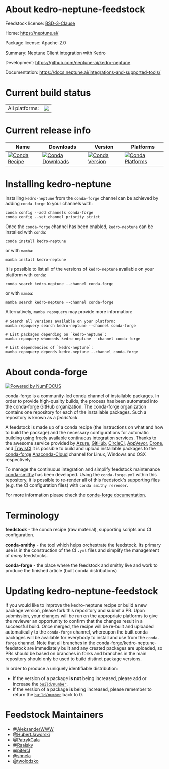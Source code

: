 About kedro-neptune-feedstock
=============================

Feedstock license: [BSD-3-Clause](https://github.com/conda-forge/kedro-neptune-feedstock/blob/main/LICENSE.txt)

Home: https://neptune.ai/

Package license: Apache-2.0

Summary: Neptune Client integration with Kedro

Development: https://github.com/neptune-ai/kedro-neptune

Documentation: https://docs.neptune.ai/integrations-and-supported-tools/

Current build status
====================


<table><tr><td>All platforms:</td>
    <td>
      <a href="https://dev.azure.com/conda-forge/feedstock-builds/_build/latest?definitionId=13622&branchName=main">
        <img src="https://dev.azure.com/conda-forge/feedstock-builds/_apis/build/status/kedro-neptune-feedstock?branchName=main">
      </a>
    </td>
  </tr>
</table>

Current release info
====================

| Name | Downloads | Version | Platforms |
| --- | --- | --- | --- |
| [![Conda Recipe](https://img.shields.io/badge/recipe-kedro--neptune-green.svg)](https://anaconda.org/conda-forge/kedro-neptune) | [![Conda Downloads](https://img.shields.io/conda/dn/conda-forge/kedro-neptune.svg)](https://anaconda.org/conda-forge/kedro-neptune) | [![Conda Version](https://img.shields.io/conda/vn/conda-forge/kedro-neptune.svg)](https://anaconda.org/conda-forge/kedro-neptune) | [![Conda Platforms](https://img.shields.io/conda/pn/conda-forge/kedro-neptune.svg)](https://anaconda.org/conda-forge/kedro-neptune) |

Installing kedro-neptune
========================

Installing `kedro-neptune` from the `conda-forge` channel can be achieved by adding `conda-forge` to your channels with:

```
conda config --add channels conda-forge
conda config --set channel_priority strict
```

Once the `conda-forge` channel has been enabled, `kedro-neptune` can be installed with `conda`:

```
conda install kedro-neptune
```

or with `mamba`:

```
mamba install kedro-neptune
```

It is possible to list all of the versions of `kedro-neptune` available on your platform with `conda`:

```
conda search kedro-neptune --channel conda-forge
```

or with `mamba`:

```
mamba search kedro-neptune --channel conda-forge
```

Alternatively, `mamba repoquery` may provide more information:

```
# Search all versions available on your platform:
mamba repoquery search kedro-neptune --channel conda-forge

# List packages depending on `kedro-neptune`:
mamba repoquery whoneeds kedro-neptune --channel conda-forge

# List dependencies of `kedro-neptune`:
mamba repoquery depends kedro-neptune --channel conda-forge
```


About conda-forge
=================

[![Powered by
NumFOCUS](https://img.shields.io/badge/powered%20by-NumFOCUS-orange.svg?style=flat&colorA=E1523D&colorB=007D8A)](https://numfocus.org)

conda-forge is a community-led conda channel of installable packages.
In order to provide high-quality builds, the process has been automated into the
conda-forge GitHub organization. The conda-forge organization contains one repository
for each of the installable packages. Such a repository is known as a *feedstock*.

A feedstock is made up of a conda recipe (the instructions on what and how to build
the package) and the necessary configurations for automatic building using freely
available continuous integration services. Thanks to the awesome service provided by
[Azure](https://azure.microsoft.com/en-us/services/devops/), [GitHub](https://github.com/),
[CircleCI](https://circleci.com/), [AppVeyor](https://www.appveyor.com/),
[Drone](https://cloud.drone.io/welcome), and [TravisCI](https://travis-ci.com/)
it is possible to build and upload installable packages to the
[conda-forge](https://anaconda.org/conda-forge) [Anaconda-Cloud](https://anaconda.org/)
channel for Linux, Windows and OSX respectively.

To manage the continuous integration and simplify feedstock maintenance
[conda-smithy](https://github.com/conda-forge/conda-smithy) has been developed.
Using the ``conda-forge.yml`` within this repository, it is possible to re-render all of
this feedstock's supporting files (e.g. the CI configuration files) with ``conda smithy rerender``.

For more information please check the [conda-forge documentation](https://conda-forge.org/docs/).

Terminology
===========

**feedstock** - the conda recipe (raw material), supporting scripts and CI configuration.

**conda-smithy** - the tool which helps orchestrate the feedstock.
                   Its primary use is in the construction of the CI ``.yml`` files
                   and simplify the management of *many* feedstocks.

**conda-forge** - the place where the feedstock and smithy live and work to
                  produce the finished article (built conda distributions)


Updating kedro-neptune-feedstock
================================

If you would like to improve the kedro-neptune recipe or build a new
package version, please fork this repository and submit a PR. Upon submission,
your changes will be run on the appropriate platforms to give the reviewer an
opportunity to confirm that the changes result in a successful build. Once
merged, the recipe will be re-built and uploaded automatically to the
`conda-forge` channel, whereupon the built conda packages will be available for
everybody to install and use from the `conda-forge` channel.
Note that all branches in the conda-forge/kedro-neptune-feedstock are
immediately built and any created packages are uploaded, so PRs should be based
on branches in forks and branches in the main repository should only be used to
build distinct package versions.

In order to produce a uniquely identifiable distribution:
 * If the version of a package **is not** being increased, please add or increase
   the [``build/number``](https://docs.conda.io/projects/conda-build/en/latest/resources/define-metadata.html#build-number-and-string).
 * If the version of a package **is** being increased, please remember to return
   the [``build/number``](https://docs.conda.io/projects/conda-build/en/latest/resources/define-metadata.html#build-number-and-string)
   back to 0.

Feedstock Maintainers
=====================

* [@AleksanderWWW](https://github.com/AleksanderWWW/)
* [@HubertJaworski](https://github.com/HubertJaworski/)
* [@PatrykGala](https://github.com/PatrykGala/)
* [@Raalsky](https://github.com/Raalsky/)
* [@pitercl](https://github.com/pitercl/)
* [@shnela](https://github.com/shnela/)
* [@twolodzko](https://github.com/twolodzko/)

